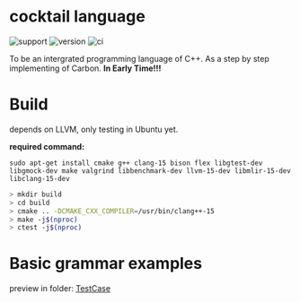 # cocktail language

![support](https://img.shields.io/badge/Support-CanftIn-FFD500?style=flat&labelColor=005BBB)
![version](https://img.shields.io/badge/version-0.0.1-green)
![ci](https://github.com/canftin/cocktail-lang/actions/workflows/ci.yml/badge.svg)

To be an intergrated programming language of C++. As a step by step implementing of Carbon. **In Early Time!!!**

# Build

depends on LLVM, only testing in Ubuntu yet. 

**required command:** 

`sudo apt-get install cmake g++ clang-15 bison flex libgtest-dev libgmock-dev make valgrind libbenchmark-dev llvm-15-dev libmlir-15-dev libclang-15-dev`

```bash
> mkdir build
> cd build
> cmake .. -DCMAKE_CXX_COMPILER=/usr/bin/clang++-15
> make -j$(nproc)
> ctest -j$(nproc)
```

# Basic grammar examples

preview in folder: [TestCase](/unittests/TestCase)